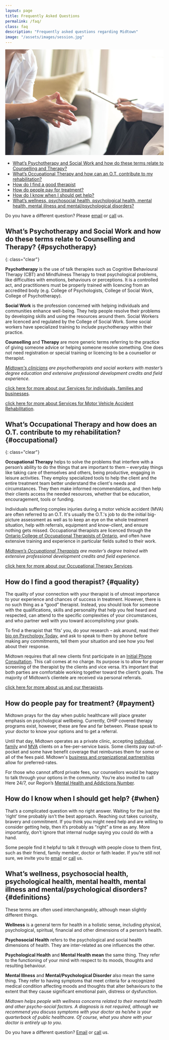 ```yaml
---
layout: page
title: Frequently Asked Questions
permalink: /faq/
class: faq
description: "Frequently asked questions regarding Midtown"
image: "/assets/images/session.jpg"
---
```


<img src="/assets/images/session.jpg" alt="" class="image-float float-right hide-mobile">

 - [What’s Psychotherapy and Social Work and how do these terms relate to Counselling and Therapy?](#psychotherapy)
 - [What’s Occupational Therapy and how can an O.T. contribute to my rehabilitation?](#occupational)
 - [How do I find a good therapist](#quality)
 - [How do people pay for treatment?](#payment)
 - [How do I know when I should get help?](#when)
 - [What’s wellness, psychosocial health, psychological health, mental health, mental illness and mental/psychological disorders?](#definitions)

Do you have a different question? Please [email](mailto:info@midtowncounselling.ca) or [call](tel:2263133335) us.

## What’s Psychotherapy and Social Work and how do these terms relate to Counselling and Therapy? {#psychotherapy}
{: class="clear"}

**Psychotherapy** is the use of talk therapies such as Cognitive Behavioural Therapy (CBT) and Mindfulness Therapy to treat psychological problems, like difficulties with emotions, behaviours or perceptions. It is a controlled act, and practitioners must be properly trained with licencing from an accredited body (e.g. College of Psychologists, College of Social Work, College of Psychotherapy).

**Social Work** is the profession concerned with helping individuals and communities enhance well-being. They help people resolve their problems by developing skills and using the resources around them. Social Workers are licenced and regulated by the College of Social Work. Some social workers have specialized training to include psychotherapy within their practice.

**Counselling** and **Therapy** are more generic terms referring to the practice of giving someone advice or helping someone resolve something. One does not need registration or special training or licencing to be a counsellor or therapist.

*[Midtown's clinicians](/about/) are psychotherapists and social workers with master’s degree education and extensive professional development credits and field experience.*

[click here for more about our Services for individuals, families and businesses](/services).

[click here for more about Services for Motor Vehicle Accident Rehabilitation](/rehab/social-work).

## What’s Occupational Therapy and how does an O.T. contribute to my rehabilitation? {#occupational}
{: class="clear"}

**Occupational Therapy** helps to solve the problems that interfere with a person’s ability to do the things that are important to them – everyday things like taking care of themselves and others, being productive, engaging in leisure activities. They employ specialized tools to help the client and the entire treatment team better understand the client's needs and circumstances. They then make informed recommendations, and then help their clients access the needed resources, whether that be education, encouragement, tools or funding. 

Individuals suffering complex injuries during a motor vehicle accident (MVA) are often referred to an O.T. It's usually the O.T.'s job to do the initial big-picture assessment as well as to keep an eye on the whole treatment situation, help with referrals, equipment and know-client, and ensure nothing gets missed. Occupational therapists are licenced through the [Ontario College of Occupational Therapists of Ontario](https://coto.org/), and often have extensive training and experience in particular fields suited to their work.

*[Midtown’s Occupational Therapists](/about/) are master’s degree trained with extensive professional development credits and field experience.*

[click here for more about our Occupational Therapy Services](/rehab/occupational-therapy).

## How do I find a good therapist? {#quality}
The quality of your connection with your therapist is of utmost importance to your experience and chances of success in treatment. However, there is no such thing as a “good” therapist. Instead, you should look for someone with the qualifications, skills and personality that help you feel heard and respected, can attend to the specific complexities of your circumstances, and who partner well with you toward accomplishing your goals.

To find a therapist that ‘fits’ you, do your research – ask around, read their [bio on Psychology Today](https://www.psychologytoday.com/ca/therapists/midtown-counselling-shelly-pavlic-kitchener-on/463230), and ask to speak to them by phone before making any commitments, tell them your situation and see how you feel about their response.

Midtown requires that all new clients first participate in an [Initial Phone Consultation](/services/individuals/#consult). This call comes at no charge. Its purpose is to allow for proper screening of the therapist by the clients and vice versa. It’s important that both parties are comfortable working together toward the client’s goals. The majority of Midtown’s clientele are received via personal referrals.

[click here for more about us and our therapists](/about/).

## How do people pay for treatment? {#payment}
Midtown prays for the day when public healthcare will place greater emphasis on psychological wellbeing. Currently, OHIP covered therapy programs exist, however, these are few and far between. Please speak to your doctor to know your options and to get a referral.

Until that day, Midtown operates as a private clinic, accepting [individual](/services/individuals/#consult), [family](/services/individuals/#consult) and [MVA](/services/mva) clients on a fee-per-service basis. Some clients pay out-of-pocket and some have benefit coverage that reimburses them for some or all of the fees paid. Midtown's [business and organizational partnerships](/services/businesses/#preferred) allow for preferred-rates.

For those who cannot afford private fees, our counsellors would be happy to talk through your options in the community. You’re also invited to call Here 24/7, our Region’s [Mental Health and Addictions Number](https://here247.ca/).

## How do I know when I should get help? {#when}
That’s a complicated question with no right answer. Waiting for the just the ‘right’ time probably isn’t the best approach. Reaching out takes curiosity, bravery and commitment. If you think you might need help and are willing to consider getting help, then it’s probably as “right” a time as any. More importantly, don’t ignore that internal nudge saying you could do with a hand.

Some people find it helpful to talk it through with people close to them first, such as their friend, family member, doctor or faith leader. If you’re still not sure, we invite you to
[email](mailto:support@midtowncounselling.ca) or [call](tel:2263133335) us.

## What’s wellness, psychosocial health, psychological health, mental health, mental illness and mental/psychological disorders? {#definitions}
These terms are often used interchangeably, although mean slightly different things.

**Wellness** is a general term for health in a holistic sense, including physical, psychological, spiritual, financial and other dimensions of a person’s health.

**Psychosocial Health** refers to the psychological and social health dimensions of health. They are inter-related as one influences the other.

**Psychological Health** and **Mental Health mean** the same thing. They refer to the functioning of your mind with respect to its moods, thoughts and resulting behaviour.

**Mental Illness** and **Mental/Psychological Disorder** also mean the same thing. They refer to having symptoms that meet criteria for a recognized medical condition affecting moods and thoughts that alter behaviours to the extent that they cause significant emotional pain, distress or dysfunction. 

*Midtown helps people with wellness concerns related to their mental health and other psycho-social factors. A diagnosis is not required, although we recommend you discuss symptoms with your doctor as he/she is your quarterback of public healthcare. Of course, what you share with your doctor is entirely up to you.*

Do you have a different question? [Email](mailto:info@midtowncounselling.ca) or [call](tel:2263133335) us.